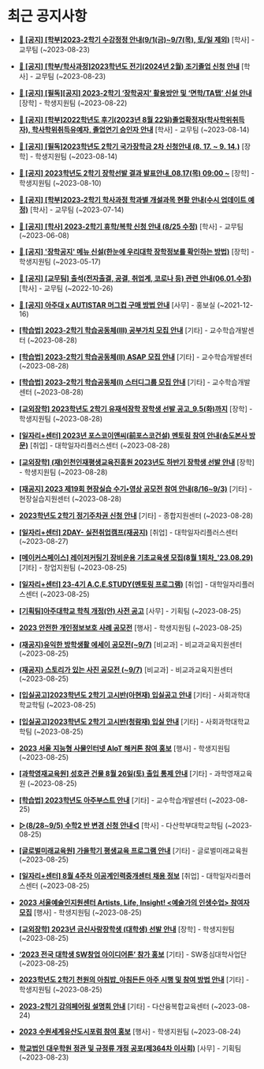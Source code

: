 # 최근 공지사항

* **[📌 [공지] [학부]2023-2학기 수강정정 안내(9/1(금)~9/7(목), 토/일 제외)](http://ajou.ac.kr/kr/ajou/notice.do?mode=view&amp;articleNo=220411&amp;article.offset=0&amp;articleLimit=30)**
 [학사] - 교무팀 (~2023-08-23)

* **[📌 [공지] [학부/학사과정]2023학년도 전기(2024년 2월) 조기졸업 신청 안내](http://ajou.ac.kr/kr/ajou/notice.do?mode=view&amp;articleNo=220402&amp;article.offset=0&amp;articleLimit=30)**
 [학사] - 교무팀 (~2023-08-23)

* **[📌 [공지] [필독][공지] 2023-2학기 ‘장학공지’ 활용방안 및 ‘면학/TA탭’ 신설 안내](http://ajou.ac.kr/kr/ajou/notice.do?mode=view&amp;articleNo=220288&amp;article.offset=0&amp;articleLimit=30)**
 [장학] - 학생지원팀 (~2023-08-22)

* **[📌 [공지] [학부]2022학년도 후기(2023년 8월 22일)졸업확정자(학사학위취득자), 학사학위취득유예자, 졸업연기 승인자 안내](http://ajou.ac.kr/kr/ajou/notice.do?mode=view&amp;articleNo=220071&amp;article.offset=0&amp;articleLimit=30)**
 [학사] - 교무팀 (~2023-08-14)

* **[📌 [공지] [필독]2023학년도 2학기 국가장학금 2차 신청안내 (8. 17. ~ 9. 14.)](http://ajou.ac.kr/kr/ajou/notice.do?mode=view&amp;articleNo=220054&amp;article.offset=0&amp;articleLimit=30)**
 [장학] - 학생지원팀 (~2023-08-14)

* **[📌 [공지] 2023학년도 2학기 장학선발 결과 발표안내_08.17(목) 09:00 ~](http://ajou.ac.kr/kr/ajou/notice.do?mode=view&amp;articleNo=219971&amp;article.offset=0&amp;articleLimit=30)**
 [장학] - 학생지원팀 (~2023-08-10)

* **[📌 [공지] [학부]2023-2학기 학사과정 학과별 개설과목 현황 안내(수시 업데이트 예정)](http://ajou.ac.kr/kr/ajou/notice.do?mode=view&amp;articleNo=219065&amp;article.offset=0&amp;articleLimit=30)**
 [학사] - 교무팀 (~2023-07-14)

* **[📌 [공지] [학사] 2023-2학기 휴학/복학 신청 안내 (8/25 수정)](http://ajou.ac.kr/kr/ajou/notice.do?mode=view&amp;articleNo=215587&amp;article.offset=0&amp;articleLimit=30)**
 [학사] - 교무팀 (~2023-06-08)

* **[📌 [공지] &#x27;장학공지&#x27; 메뉴 신설(한눈에 우리대학 장학정보를 확인하는 방법)](http://ajou.ac.kr/kr/ajou/notice.do?mode=view&amp;articleNo=214764&amp;article.offset=0&amp;articleLimit=30)**
 [장학] - 학생지원팀 (~2023-05-17)

* **[📌 [공지] [교무팀] 출석(전자출결, 공결, 취업계, 코로나 등) 관련 안내(06.01.수정)](http://ajou.ac.kr/kr/ajou/notice.do?mode=view&amp;articleNo=205552&amp;article.offset=0&amp;articleLimit=30)**
 [학사] - 교무팀 (~2022-10-26)

* **[📌 [공지] 아주대 x AUTISTAR 머그컵 구매 방법 안내](http://ajou.ac.kr/kr/ajou/notice.do?mode=view&amp;articleNo=147976&amp;article.offset=0&amp;articleLimit=30)**
 [사무] - 홍보실 (~2021-12-16)

* **[[학습법] 2023-2학기 학습공동체(III) 공부가치 모집 안내](http://ajou.ac.kr/kr/ajou/notice.do?mode=view&amp;articleNo=220563&amp;article.offset=0&amp;articleLimit=30)**
 [기타] - 교수학습개발센터 (~2023-08-28)

* **[[학습법] 2023-2학기 학습공동체(II) ASAP 모집 안내](http://ajou.ac.kr/kr/ajou/notice.do?mode=view&amp;articleNo=220561&amp;article.offset=0&amp;articleLimit=30)**
 [기타] - 교수학습개발센터 (~2023-08-28)

* **[[학습법] 2023-2학기 학습공동체(I) 스터디그룹 모집 안내](http://ajou.ac.kr/kr/ajou/notice.do?mode=view&amp;articleNo=220560&amp;article.offset=0&amp;articleLimit=30)**
 [기타] - 교수학습개발센터 (~2023-08-28)

* **[[교외장학] 2023학년도 2학기 유재석장학 장학생 선발 공고_9.5(화)까지](http://ajou.ac.kr/kr/ajou/notice.do?mode=view&amp;articleNo=220551&amp;article.offset=0&amp;articleLimit=30)**
 [장학] - 학생지원팀 (~2023-08-28)

* **[[일자리+센터] 2023년 포스코이앤씨(前포스코건설) 멘토링 참여 안내(송도본사 방문)](http://ajou.ac.kr/kr/ajou/notice.do?mode=view&amp;articleNo=220548&amp;article.offset=0&amp;articleLimit=30)**
 [취업] - 대학일자리플러스센터 (~2023-08-28)

* **[[교외장학] (재)인천인재평생교육진흥원 2023년도 하반기 장학생 선발 안내](http://ajou.ac.kr/kr/ajou/notice.do?mode=view&amp;articleNo=220546&amp;article.offset=0&amp;articleLimit=30)**
 [장학] - 학생지원팀 (~2023-08-28)

* **[[재공지] 2023 제19회 현장실습 수기•영상 공모전 참여 안내(8/16~9/3)](http://ajou.ac.kr/kr/ajou/notice.do?mode=view&amp;articleNo=220544&amp;article.offset=0&amp;articleLimit=30)**
 [기타] - 현장실습지원센터 (~2023-08-28)

* **[2023학년도 2학기 정기주차권 신청 안내](http://ajou.ac.kr/kr/ajou/notice.do?mode=view&amp;articleNo=220540&amp;article.offset=0&amp;articleLimit=30)**
 [기타] - 종합지원센터 (~2023-08-28)

* **[[일자리+센터] 2DAY- 실전취업캠프(재공지)](http://ajou.ac.kr/kr/ajou/notice.do?mode=view&amp;articleNo=220535&amp;article.offset=0&amp;articleLimit=30)**
 [취업] - 대학일자리플러스센터 (~2023-08-27)

* **[[메이커스페이스] 레이저커팅기 장비운용 기초교육생 모집(8월 1회차_&#x27;23.08.29)](http://ajou.ac.kr/kr/ajou/notice.do?mode=view&amp;articleNo=220529&amp;article.offset=0&amp;articleLimit=30)**
 [기타] - 창업지원팀 (~2023-08-25)

* **[[일자리+센터] 23-4기 A.C.E.STUDY(멘토링 프로그램)](http://ajou.ac.kr/kr/ajou/notice.do?mode=view&amp;articleNo=220528&amp;article.offset=0&amp;articleLimit=30)**
 [취업] - 대학일자리플러스센터 (~2023-08-25)

* **[[기획팀]아주대학교 학칙 개정(안) 사전 공고](http://ajou.ac.kr/kr/ajou/notice.do?mode=view&amp;articleNo=220527&amp;article.offset=0&amp;articleLimit=30)**
 [사무] - 기획팀 (~2023-08-25)

* **[2023 안전한 개인정보보호 사례 공모전](http://ajou.ac.kr/kr/ajou/notice.do?mode=view&amp;articleNo=220521&amp;article.offset=0&amp;articleLimit=30)**
 [행사] - 학생지원팀 (~2023-08-25)

* **[(재공지)유익한 방학생활 에세이 공모전(~9/7)](http://ajou.ac.kr/kr/ajou/notice.do?mode=view&amp;articleNo=220520&amp;article.offset=0&amp;articleLimit=30)**
 [비교과] - 비교과교육지원센터 (~2023-08-25)

* **[(재공지) 스토리가 있는 사진 공모전 (~9/7)](http://ajou.ac.kr/kr/ajou/notice.do?mode=view&amp;articleNo=220519&amp;article.offset=0&amp;articleLimit=30)**
 [비교과] - 비교과교육지원센터 (~2023-08-25)

* **[[입실공고]2023학년도 2학기 고시반(아현재) 입실공고 안내](http://ajou.ac.kr/kr/ajou/notice.do?mode=view&amp;articleNo=220514&amp;article.offset=0&amp;articleLimit=30)**
 [기타] - 사회과학대학교학팀 (~2023-08-25)

* **[[입실공고]2023학년도 2학기 고시반(청람재) 입실 안내](http://ajou.ac.kr/kr/ajou/notice.do?mode=view&amp;articleNo=220513&amp;article.offset=0&amp;articleLimit=30)**
 [기타] - 사회과학대학교학팀 (~2023-08-25)

* **[2023 서울 지능형 사물인터넷 AIoT 해커톤 참여 홍보](http://ajou.ac.kr/kr/ajou/notice.do?mode=view&amp;articleNo=220511&amp;article.offset=0&amp;articleLimit=30)**
 [행사] - 학생지원팀 (~2023-08-25)

* **[[과학영재교육원] 성호관 건물 8월 26일(토) 출입 통제 안내](http://ajou.ac.kr/kr/ajou/notice.do?mode=view&amp;articleNo=220503&amp;article.offset=0&amp;articleLimit=30)**
 [기타] - 과학영재교육원 (~2023-08-25)

* **[[학습법] 2023학년도 아주부스트 안내](http://ajou.ac.kr/kr/ajou/notice.do?mode=view&amp;articleNo=220501&amp;article.offset=0&amp;articleLimit=30)**
 [기타] - 교수학습개발센터 (~2023-08-25)

* **[▷(8/28~9/5) 수학2 반 변경 신청 안내◁](http://ajou.ac.kr/kr/ajou/notice.do?mode=view&amp;articleNo=220497&amp;article.offset=0&amp;articleLimit=30)**
 [학사] - 다산학부대학교학팀 (~2023-08-25)

* **[[글로벌미래교육원] 가을학기 평생교육 프로그램 안내](http://ajou.ac.kr/kr/ajou/notice.do?mode=view&amp;articleNo=220490&amp;article.offset=0&amp;articleLimit=30)**
 [기타] - 글로벌미래교육원 (~2023-08-25)

* **[[일자리+센터] 8월 4주차 이공계인력중개센터 채용 정보](http://ajou.ac.kr/kr/ajou/notice.do?mode=view&amp;articleNo=220489&amp;article.offset=0&amp;articleLimit=30)**
 [취업] - 대학일자리플러스센터 (~2023-08-25)

* **[2023 서울예술인지원센터 Artists, Life, Insight! &lt;예술가의 인생수업&gt; 참여자 모집](http://ajou.ac.kr/kr/ajou/notice.do?mode=view&amp;articleNo=220486&amp;article.offset=0&amp;articleLimit=30)**
 [행사] - 학생지원팀 (~2023-08-25)

* **[[교외장학] 2023년 금신사랑장학생 (대학생) 선발 안내](http://ajou.ac.kr/kr/ajou/notice.do?mode=view&amp;articleNo=220481&amp;article.offset=0&amp;articleLimit=30)**
 [장학] - 학생지원팀 (~2023-08-25)

* **[‘2023 전국 대학생 SW창업 아이디어톤’ 참가 홍보](http://ajou.ac.kr/kr/ajou/notice.do?mode=view&amp;articleNo=220477&amp;article.offset=0&amp;articleLimit=30)**
 [기타] - SW중심대학사업단 (~2023-08-25)

* **[2023학년도 2학기 천원의 아침밥_아침든든 아주 시행 및 참여 방법 안내](http://ajou.ac.kr/kr/ajou/notice.do?mode=view&amp;articleNo=220475&amp;article.offset=0&amp;articleLimit=30)**
 [기타] - 학생지원팀 (~2023-08-25)

* **[2023-2학기 강의페어링 설명회 안내](http://ajou.ac.kr/kr/ajou/notice.do?mode=view&amp;articleNo=220465&amp;article.offset=0&amp;articleLimit=30)**
 [기타] - 다산융복합교육센터 (~2023-08-24)

* **[2023 수원세계유산도시포럼 참여 홍보](http://ajou.ac.kr/kr/ajou/notice.do?mode=view&amp;articleNo=220462&amp;article.offset=0&amp;articleLimit=30)**
 [행사] - 학생지원팀 (~2023-08-24)

* **[학교법인 대우학원 정관 및 규정류 개정 공포(제364차 이사회)](http://ajou.ac.kr/kr/ajou/notice.do?mode=view&amp;articleNo=220423&amp;article.offset=0&amp;articleLimit=30)**
 [사무] - 기획팀 (~2023-08-23)
